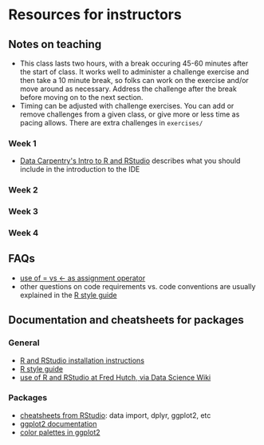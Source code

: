 # Resources for instructors

## Notes on teaching

- This class lasts two hours, with a break occuring 45-60 minutes after the start of class. It works well to administer a challenge exercise and then take a 10 minute break, so folks can work on the exercise and/or move around as necessary. Address the challenge after the break before moving on to the next section. 
- Timing can be adjusted with challenge exercises. You can add or remove challenges from a given class, or give more or less time as pacing allows. There are extra challenges in `exercises/`

### Week 1
- [Data Carpentry's Intro to R and RStudio](https://datacarpentry.org/R-ecology-lesson/00-before-we-start.html) describes what you should include in the introduction to the IDE

### Week 2

### Week 3

### Week 4

## FAQs
- [use of = vs <- as assignment operator](https://stackoverflow.com/questions/1741820/what-are-the-differences-between-and-in-r)
- other questions on code requirements vs. code conventions are usually explained in the [R style guide](http://adv-r.had.co.nz/Style.html)

## Documentation and cheatsheets for packages

### General
- [R and RStudio installation instructions](http://www.fredhutch.io/software/)
- [R style guide](http://adv-r.had.co.nz/Style.html)
- [use of R and RStudio at Fred Hutch, via Data Science Wiki](https://sciwiki.fredhutch.org/scicomputing/software_R/)

### Packages
- [cheatsheets from RStudio](https://www.rstudio.com/resources/cheatsheets/): data import, dplyr, ggplot2, etc
- [ggplot2 documentation](https://ggplot2.tidyverse.org)
- [color palettes in ggplot2](http://www.cookbook-r.com/Graphs/Colors_(ggplot2)/)
